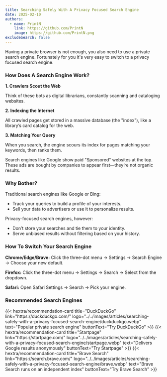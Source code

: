 ```yaml
---
title: Searching Safely With A Privacy Focused Search Engine
date: 2025-02-10
authors:
  - name: PrintN
    link: https://github.com/PrintN
    image: https://github.com/PrintN.png
excludeSearch: false
---
```

Having a private browser is not enough, you also need to use a private search engine. Fortunately for you it's very easy to switch to a privacy focused search engine.

### How Does A Search Engine Work?

**1. Crawlers Scout the Web**

Think of these bots as digital librarians, constantly scanning and cataloging websites.

**2. Indexing the Internet**

All crawled pages get stored in a massive database (the "index"), like a library’s card catalog for the web.

**3. Matching Your Query**

When you search, the engine scours its index for pages matching your keywords, then ranks them.

Search engines like Google show paid "Sponsored" websites at the top. These ads are bought by companies to appear first—they’re not organic results.

### Why Bother?
Traditional search engines like Google or Bing:
- Track your queries to build a profile of your interests.
- Sell your data to advertisers or use it to personalize results.

Privacy-focused search engines, however:
- Don’t store your searches and tie them to your identity.
- Serve unbiased results without filtering based on your history.

### How To Switch Your Search Engine
**Chrome/Edge/Brave:**
Click the three-dot menu → Settings → Search Engine → Choose your new default.

**Firefox:**
Click the three-dot menu → Settings → Search → Select from the dropdown.

**Safari:**
Open Safari Settings → Search → Pick your engine.

### Recommended Search Engines
<div class="recommendations">
  <div class="grid">
    {{< hextra/recommendation-card title="DuckDuckGo" link="https://duckduckgo.com/" logo="../../images/articles/searching-safely-with-a-privacy-focused-search-engine/duckduckgo.webp" text="Popular private search engine" buttonText="Try DuckDuckGo" >}}
    {{< hextra/recommendation-card title="Startpage" link="https://startpage.com/" logo="../../images/articles/searching-safely-with-a-privacy-focused-search-engine/startpage.webp" text="Delivers Google results anonymously" buttonText="Try Startpage" >}}
    {{< hextra/recommendation-card title="Brave Search" link="https://search.brave.com/" logo="../../images/articles/searching-safely-with-a-privacy-focused-search-engine/brave.webp" text="Brave Search runs on an independent index" buttonText="Try Brave Search" >}}
  </div>
</div>
